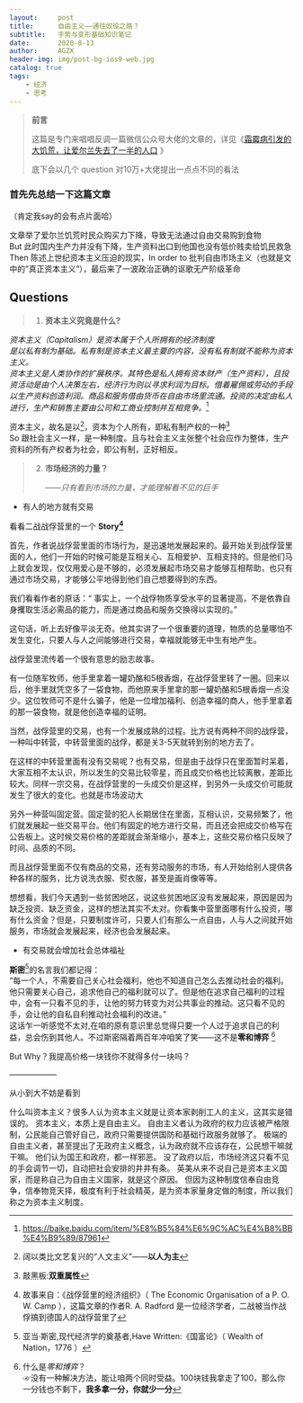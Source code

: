 ```yaml
---
layout:     post
title:      自由主义——通往奴役之路？
subtitle:   手势与变形基础知识笔记
date:       2020-8-13
author:     AGZX
header-img: img/post-bg-ios9-web.jpg
catalog: true
tags:
    - 经济
    - 思考
---
```


> **前言**
>
> 这篇是专门来唱唱反调一篇微信公众号大佬的文章的，详见《[霜霉病引发的大饥荒，让爱尔兰失去了一半的人口](https://mp.weixin.qq.com/s/QSortTy--_JZ0Zqiy2fcVg) 》
>
> 底下会以几个 question 对10万+大佬提出一点点不同的看法

### **首先先总结一下这篇文章**

（肯定我say的会有点片面哈）

文章举了爱尔兰饥荒时民众购买力下降，导致无法通过自由交易购到食物<br>But 此时国内生产力并没有下降，生产资料出口到他国也没有低价贱卖给饥民救急
Then 陈述上世纪资本主义压迫的现实，In order to 批判自由市场主义（也就是文中的”真正资本主义”），最后来了一波政治正确的讴歌无产阶级革命

## Questions

> 1. **资本主义究竟是什么?**

*资本主义（Capitalism）是资本属于个人所拥有的经济制度<br>是以私有制为基础。私有制是资本主义最主要的内容，没有私有制就不能称为资本主义。<br>资本主义是人类协作的扩展秩序。其特色是私人拥有资本财产（生产资料），且投资活动是由个人决策左右，经济行为则以寻求利润为目标。借着雇佣或劳动的手段以生产资料创造利润。商品和服务借由货币在自由市场里流通。投资的决定由私人进行，生产和销售主要由公司和工商业控制并互相竞争。*[^From 百度百科]

[^From 百度百科]: https://baike.baidu.com/item/%E8%B5%84%E6%9C%AC%E4%B8%BB%E4%B9%89/87961

资本主义，故名是以[^资本为主]，资本为个人所有，即私有制产权的一种[^政治经济制度]<br>So 跟社会主义一样，是一种制度。且与社会主义主张整个社会应作为整体，生产资料的所有产权者为社会，即公有制，正好相反。<br>

> 2. **市场经济的力量？**
>
>    ——*只有看到市场的力量，才能理解看不见的巨手*

- 有人的地方就有交易

看看二战战俘营里的一个 **Story[^1]**

首先，作者说战俘营里面的市场行为，是迅速地发展起来的。最开始关到战俘营里面的人，他们一开始的时候可能是互相关心、互相爱护、互相支持的。但是他们马上就会发现，仅仅用爱心是不够的，必须发展起市场交易才能够互相帮助，也只有通过市场交易，才能够公平地得到他们自己想要得到的东西。

我们看看作者的原话：“ 事实上，一个战俘物质享受水平的显著提高，不是依靠自身攫取生活必需品的能力，而是通过商品和服务交换得以实现的。”

这句话，听上去好像平淡无奇。他其实讲了一个很重要的道理，物质的总量哪怕不发生变化，只要人与人之间能够进行交易，幸福就能够无中生有地产生。

战俘营里流传着一个很有意思的励志故事。

有一位随军牧师，他手里拿着一罐奶酪和5根香烟，在战俘营里转了一圈。回来以后，他手里就凭空多了一袋食物，而他原来手里拿的那一罐奶酪和5根香烟一点没少。这位牧师可不是什么骗子，他是一位增加福利、创造幸福的商人，他手里拿着的那一袋食物，就是他创造幸福的证明。

当然，战俘营里的交易，也有一个发展成熟的过程。比方说有两种不同的战俘营，一种叫中转营，中转营里面的战俘，都是关3-5天就转到别的地方去了。

在这样的中转营里面有没有交易呢？也有交易，但是由于战俘只在里面暂时呆着，大家互相不太认识，所以发生的交易比较零星，而且成交价格也比较离散，差距比较大。同样一宗交易，在战俘营里的一头成交价是这样，到另外一头成交价可能就发生了很大的变化。也就是市场波动大

另外一种营叫固定营。固定营的犯人长期居住在里面，互相认识，交易频繁了，他们就发展起一些交易平台。他们有固定的地方进行交易，而且还会把成交价格写在公告板上。这时候交易价格的差距就会渐渐缩小，基本上，这些交易价格只反映了时间、品质的不同。

而且战俘营里面不仅有商品的交易，还有劳动服务的市场，有人开始给别人提供各种各样的服务，比方说洗衣服、熨衣服，甚至是画肖像等等。

想想看，我们今天遇到一些贫困地区，说这些贫困地区没有发展起来，原因是因为缺乏投资、缺乏资金，这样的想法其实不太对。你看集中营里面哪有什么投资，哪有什么资金？但是，只要制度许可，只要人们有那么一点自由，人与人之间就开始服务，市场就会发展起来，经济也会发展起来。

- 有交易就会增加社会总体福祉

**斯密**[^2]的名言我们都记得：<br>“每一个人，不需要自己关心社会福利，他也不知道自己怎么去推动社会的福利。他只需要关心自己，追求他自己的福利就可以了。但是他在追求自己福利的过程中，会有一只看不见的手，让他的努力转变为对公共事业的推动。这只看不见的手，会让他的自私自利推动社会福利的改进。”<br>这话乍一听感觉不太对,在咱的原有意识里总觉得只要一个人过于追求自己的利益，总会伤到其他人。不过斯密隔着两百年冲咱笑了笑——这不是**零和博弈** [^3]

But Why？我提高价格一块钱你不就得多付一块吗？



——————



从小到大不妨是看到

[^政治经济制度]: 敲黑板:**双重属性**
[^资本为主]: 阔以类比文艺复兴的“人文主义”——**以人为主**
[^1]: 故事来自：《战俘营里的经济组织》（ The Economic Organisation of a P. O. W. Camp ），这篇文章的作者R. A. Radford 是一位经济学者，二战被当作战俘搞到德国人的战俘营里了
[^2]: 亚当·斯密,现代经济学的奠基者,Have Written:《国富论》（ Wealth of Nation，1776 ）
[^3]: 什么是*零和博弈*？<br>☞没有一种解决方法，能让咱两个同时受益。100块钱我拿走了100，那么你一分钱也不剩下，**我多拿一分，你就少一分**



什么叫资本主义？很多人认为资本主义就是让资本家剥削工人的主义，这其实是错误的。
资本主义，本质上是自由主义。 
自由主义者认为政府的权力应该被严格限制，公民能自己管好自己，政府只需要提供国防和基础行政服务就够了。
极端的自由主义者，甚至提出了无政府主义概念，认为政府就不应该存在，公民想干嘛就干嘛。
他们认为国王和政府，都一样邪恶。
没了政府以后，市场经济这只看不见的手会调节一切，自动把社会安排的井井有条。
英美从来不说自己是资本主义国家，而是称自己为自由主义国家，就是这个原因。
但因为这种制度信奉自由竞争，信奉物竞天择，极度有利于社会精英，是为资本家量身定做的制度，所以我们称之为资本主义制度。









